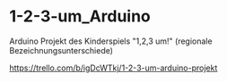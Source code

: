 # 1-2-3-um_Arduino
Arduino Projekt des Kinderspiels  "1,2,3 um!" (regionale Bezeichnungsunterschiede)


https://trello.com/b/igDcWTkj/1-2-3-um-arduino-projekt
